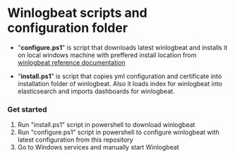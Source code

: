 # Winlogbeat scripts and configuration folder

- "__configure.ps1__" is script that downloads latest winlogbeat and installs it on local windows machine with preffered install location from [winlogbeat reference documentation](https://www.elastic.co/guide/en/beats/winlogbeat/current/winlogbeat-installation.html)

- "__install.ps1__" is script that copies yml configuration and certificate into installation folder of winlogbeat. Also it loads index for winlogbeat into elasticsearch and imports dashboards for winlogbeat.

### Get started

1. Run "install.ps1" script in powershell to download winlogbeat
2. Run "configure.ps1" script in powershell to configure winlogbeat with latest configuration from this repository
3. Go to Windows services and manually start Winlogbeat